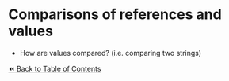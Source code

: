 # Comparisons of references and values
- How are values compared? (i.e. comparing two strings)

[:rewind: Back to Table of Contents](../README.md) <!-- BackToC -->
